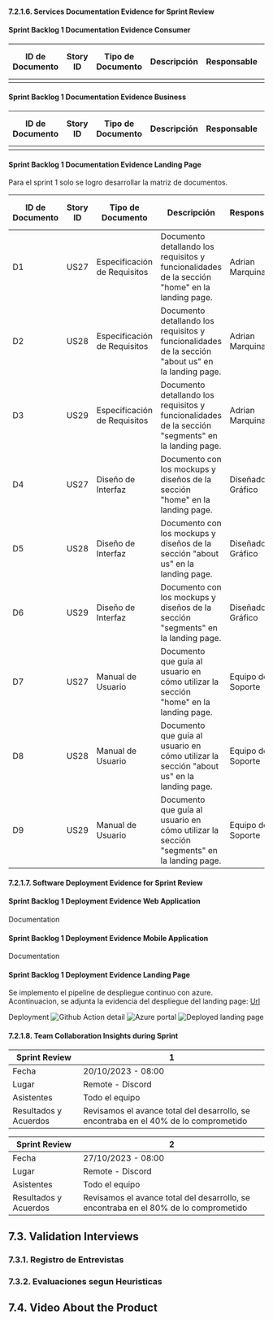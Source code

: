 #### 7.2.1.6. Services Documentation Evidence for Sprint Review

#### Sprint Backlog 1 Documentation Evidence Consumer

| ID de Documento | Story ID | Tipo de Documento           | Descripción                                                  | Responsable       | Fecha de Última Actualización | Estado     |
|-----------------|----------|-----------------------------|--------------------------------------------------------------|----------------------------------|-------------------|-------------------------------|
| | | |  |  | | |

#### Sprint Backlog 1 Documentation Evidence Business

| ID de Documento | Story ID | Tipo de Documento           | Descripción                                                  | Responsable       | Fecha de Última Actualización | Estado     |
|-----------------|----------|-----------------------------|--------------------------------------------------------------|----------------------------------|-------------------|-------------------------------|
| | | |  |  | | |

#### Sprint Backlog 1 Documentation Evidence Landing Page

Para el sprint 1 solo se logro desarrollar la matriz de documentos.

| ID de Documento | Story ID | Tipo de Documento           | Descripción                                                  | Responsable       | Fecha de Última Actualización | Estado     |
|-----------------|----------|-----------------------------|--------------------------------------------------------------|----------------------------------|-------------------------------|------------|
| D1              | US27     | Especificación de Requisitos | Documento detallando los requisitos y funcionalidades de la sección "home" en la landing page. | Adrian Marquina   | 29/10/2023                    | Pendiente   |
| D2              | US28     | Especificación de Requisitos | Documento detallando los requisitos y funcionalidades de la sección "about us" en la landing page. | Adrian Marquina   | 29/10/2023                    | Pendiente   |
| D3              | US29     | Especificación de Requisitos | Documento detallando los requisitos y funcionalidades de la sección "segments" en la landing page.| Adrian Marquina   | 29/10/2023                    | Pendiente   |
| D4              | US27     | Diseño de Interfaz           | Documento con los mockups y diseños de la sección "home" en la landing page.| Diseñador Gráfico | 29/10/2023                    | Pendiente |
| D5              | US28     | Diseño de Interfaz           | Documento con los mockups y diseños de la sección "about us" en la landing page. | Diseñador Gráfico | 29/10/2023                    | Pendiente |
| D6              | US29     | Diseño de Interfaz           | Documento con los mockups y diseños de la sección "segments" en la landing page. | Diseñador Gráfico | 29/10/2023                    | Pendiente |
| D7              | US27     | Manual de Usuario            | Documento que guía al usuario en cómo utilizar la sección "home" en la landing page. | Equipo de Soporte | 29/10/2023                    | Pendiente   |
| D8              | US28     | Manual de Usuario            | Documento que guía al usuario en cómo utilizar la sección "about us" en la landing page. | Equipo de Soporte | 29/10/2023                    | Pendiente   |
| D9              | US29     | Manual de Usuario            | Documento que guía al usuario en cómo utilizar la sección "segments" en la landing page. | Equipo de Soporte | 29/10/2023                    | Pendiente   |

#### 7.2.1.7. Software Deployment Evidence for Sprint Review

#### Sprint Backlog 1 Deployment Evidence Web Application

Documentation

#### Sprint Backlog 1 Deployment Evidence Mobile Application

Documentation

#### Sprint Backlog 1 Deployment Evidence Landing Page

Se implemento el pipeline de despliegue continuo con azure. Acontinuacion, se adjunta la evidencia del despliegue del landing page: [Url](https://jolly-field-04c7e7710.4.azurestaticapps.net/)

Deployment
![Github Action detail](Images/sprint-1-landing-deployment-1.png)
![Azure portal](Images/sprint-1-landing-deployment-2.png)
![Deployed landing page](Images/sprint-1-landing-deployment-3.png)

#### 7.2.1.8. Team Collaboration Insights during Sprint

| Sprint Review | 1 |
|-----------------|---|
| Fecha | 20/10/2023 - 08:00 |
| Lugar | Remote - Discord |
| Asistentes | Todo el equipo |
| Resultados y Acuerdos | Revisamos el avance total del desarrollo, se encontraba en el 40% de lo comprometido |

| Sprint Review | 2 |
|-----------------|---|
| Fecha | 27/10/2023 - 08:00 |
| Lugar | Remote - Discord |
| Asistentes | Todo el equipo |
| Resultados y Acuerdos | Revisamos el avance total del desarrollo, se encontraba en el 80% de lo comprometido |



## 7.3. Validation Interviews

### 7.3.1. Registro de Entrevistas
### 7.3.2. Evaluaciones segun Heuristicas

## 7.4. Video About the Product
<!--stackedit_data:
eyJoaXN0b3J5IjpbMTQ3MjI5OTcxLC0xMDQ0NzY5NzIzLC03OD
c5OTExODgsNjgxMjAwNTY5LDE1MDY0NDU2NDYsLTEyMTk3NzA4
NjcsLTIwMTIyNjM1NDIsMjYwODk3MjQyLDk1MDAyOTg5MCwtMT
YxNDEzMDYzMiwyMDk5NTY4NDcyLDIwOTc5NDI5ODUsLTg3NTQy
NzQ5Ml19
-->